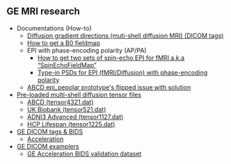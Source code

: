## GE MRI research
- Documentations (How-to)
  - [Diffusion gradient directions (muti-shell diffusion MRI) (DICOM tags)](https://github.com/mr-jaemin/ge-mri/blob/main/doc/GE_tensor.pdf)
  - [How to get a B0 fieldmap](https://github.com/mr-jaemin/ge-mri/blob/main/doc/B0_fieldmap.pdf)
  - EPI with phase-encoding polarity (AP/PA)
    - [How to get two sets of spin-echo EPI for fMRI a.k.a “SpinEchoFieldMap”](https://github.com/mr-jaemin/ge-mri/blob/main/doc/SE_EPI_fMRI_Fieldmap.pdf)
    - [Type-in PSDs for EPI (fMRI/Diffusion) with phase-encoding polarity](https://github.com/mr-jaemin/ge-mri/blob/main/doc/GE_EPI_PhaseEncoding.pdf)
  - [ABCD epi_pepolar prototype's flipped issue with solution](https://github.com/mr-jaemin/ge-mri/blob/main/doc/ABCD_epi_pepolar.pdf) 
- [Pre-loaded multi-shell diffusion tensor files](https://github.com/mr-jaemin/ge-mri/tree/main/tensor)
  - [ABCD (tensor4321.dat)](https://github.com/mr-jaemin/ge-mri/raw/main/tensor/tensor4321.dat)
  - [UK Biobank (tensor521.dat)](https://github.com/mr-jaemin/ge-mri/raw/main/tensor/tensor521.dat)
  - [ADNI3 Advanced (tensor1127.dat)](https://github.com/mr-jaemin/ge-mri/raw/main/tensor/tensor1127.dat)
  - [HCP Lifespan (tensor1225.dat)](https://github.com/mr-jaemin/ge-mri/raw/main/tensor/tensor1225.dat)
- [GE DICOM tags & BIDS](https://github.com/mr-jaemin/ge-mri/tree/main/DICOM)
  - [Acceleration](https://github.com/mr-jaemin/ge-mri/tree/main/DICOM#acceleration)
- [GE DICOM examplers](https://github.com/mr-jaemin/ge-mri/tree/main/data)
  - [GE Acceleration BIDS validation dataset](https://github.com/mr-jaemin/ge-mri/tree/main/data#ge-acceleration-bids-validation-dataset)
